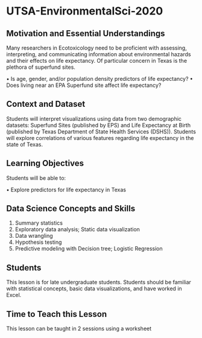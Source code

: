 # UTSA-EnvironmentalSci-2020

## Motivation and Essential Understandings
Many researchers in Ecotoxicology need to be proficient with assessing, interpreting, and communicating information about environmental hazards and their effects on life expectancy. Of particular concern in Texas is the plethora of superfund sites. 

•	Is age, gender, and/or population density predictors of life expectancy?
•	Does living near an EPA Superfund site affect life expectancy?

## Context and Dataset
Students will interpret visualizations using data from two demographic datasets: Superfund Sites (published by EPS) and Life Expectancy at Birth (published by Texas Department of State Health Services (DSHS)). Students will explore correlations of various features regarding life expectancy in the state of Texas.

## Learning Objectives
Students will be able to:

•	Explore predictors for life expectancy in Texas

## Data Science Concepts and Skills 
1.	Summary statistics
2.	Exploratory data analysis; Static data visualization
3.	Data wrangling
4.	Hypothesis testing
5.	Predictive modeling with Decision tree; Logistic Regression

## Students
This lesson is for late undergraduate students. Students should be familiar with statistical concepts, basic data visualizations, and have worked in Excel.  

## Time to Teach this Lesson 
This lesson can be taught in 2 sessions using a worksheet 
